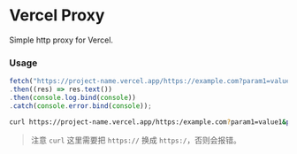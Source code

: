 # Vercel Proxy

Simple http proxy for Vercel.

### Usage

```javascript
fetch("https://project-name.vercel.app/https://example.com?param1=value1&param2=value2")
.then((res) => res.text())
.then(console.log.bind(console))
.catch(console.error.bind(console));

```

```bash
curl https://project-name.vercel.app/https:/example.com?param1=value1&param2=value2
```
> 注意 `curl` 这里需要把 `https://` 换成 `https:/`，否则会报错。